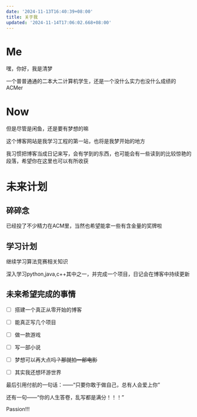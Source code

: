 ```yaml
---
date: '2024-11-13T16:40:39+08:00'
title: 关于我
updated: '2024-11-14T17:06:02.668+08:00'
---
```

# Me

嘿，你好，我是清梦

一个普普通通的二本大二计算机学生，还是一个没什么实力也没什么成绩的ACMer

# Now

但是尽管是闲鱼，还是要有梦想的嘛

这个博客网站是我学习工程的第一站，也将是我梦开始的地方

我习惯把博客当成日记来写，会有学到的东西，也可能会有一些读到的比较惊艳的段落，希望你在这里也可以有所收获

# 未来计划

## 碎碎念

已经投了不少精力在ACM里，当然也希望能拿一些有含金量的奖牌啦

## 学习计划

继续学习算法竞赛相关知识

深入学习python,java,c++其中之一，并完成一个项目，日记会在博客中持续更新

## 未来希望完成的事情

* [ ]  搭建一个真正从零开始的博客
* [ ]  能真正写几个项目

* [ ]  做一款游戏

* [ ]  写一部小说
* [ ]  梦想可以再大点吗~~？那就拍一部电影~~
* [ ]  其实我还想环游世界

最后引用付航的一句话：——“只要你敢于做自己，总有人会爱上你”

还有一句——“你的人生答卷，乱写都是满分！！！”

Passion!!!
